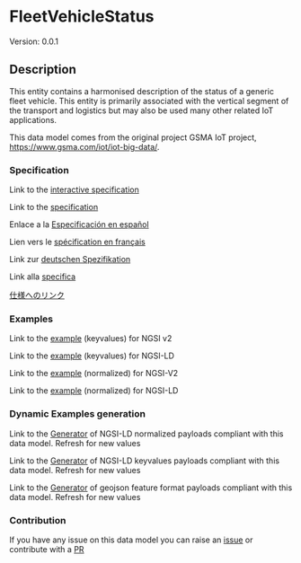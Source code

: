 # FleetVehicleStatus
Version: 0.0.1

## Description 

This entity contains a harmonised description of the status of a generic fleet vehicle. This entity is primarily associated with the vertical segment of the transport and logistics but may also be used many other related IoT applications.

This data model comes from the original project GSMA IoT project, https://www.gsma.com/iot/iot-big-data/.
### Specification

Link to the [interactive specification](https://swagger.lab.fiware.org/?url=https://smart-data-models.github.io/dataModel.Transportation/FleetVehicleStatus/swagger.yaml)

Link to the [specification](https://github.com/smart-data-models/dataModel.Transportation/blob/master/FleetVehicleStatus/doc/spec.md)

Enlace a la [Especificación en español](https://github.com/smart-data-models/dataModel.Transportation/blob/master/FleetVehicleStatus/doc/spec_ES.md)

Lien vers le [spécification en français](https://github.com/smart-data-models/dataModel.Transportation/blob/master/FleetVehicleStatus/doc/spec_FR.md)

Link zur [deutschen Spezifikation](https://github.com/smart-data-models/dataModel.Transportation/blob/master/FleetVehicleStatus/doc/spec_DE.md)

Link alla [specifica](https://github.com/smart-data-models/dataModel.Transportation/blob/master/FleetVehicleStatus/doc/spec_IT.md)

[仕様へのリンク](https://github.com/smart-data-models/dataModel.Transportation/blob/master/FleetVehicleStatus/doc/spec_JA.md)
### Examples

Link to the [example](https://smart-data-models.github.io/dataModel.Transportation/FleetVehicleStatus/examples/example.json) (keyvalues) for NGSI v2

Link to the [example](https://smart-data-models.github.io/dataModel.Transportation/FleetVehicleStatus/examples/example.jsonld) (keyvalues) for NGSI-LD

Link to the [example](https://smart-data-models.github.io/dataModel.Transportation/FleetVehicleStatus/examples/example-normalized.json) (normalized) for NGSI-V2

Link to the [example](https://smart-data-models.github.io/dataModel.Transportation/FleetVehicleStatus/examples/example-normalized.jsonld) (normalized) for NGSI-LD
### Dynamic Examples generation

Link to the [Generator](https://smartdatamodels.org/extra/ngsi-ld_generator.php?schemaUrl=https://raw.githubusercontent.com/smart-data-models/dataModel.Transportation/master/FleetVehicleStatus/schema.json&email=info@smartdatamodels.org) of NGSI-LD normalized payloads compliant with this data model. Refresh for new values

Link to the [Generator](https://smartdatamodels.org/extra/ngsi-ld_generator_keyvalues.php?schemaUrl=https://raw.githubusercontent.com/smart-data-models/dataModel.Transportation/master/FleetVehicleStatus/schema.json&email=info@smartdatamodels.org) of NGSI-LD keyvalues payloads compliant with this data model. Refresh for new values

Link to the [Generator](https://smartdatamodels.org/extra/geojson_features_generator.php?schemaUrl=https://raw.githubusercontent.com/smart-data-models/dataModel.Transportation/master/FleetVehicleStatus/schema.json&email=info@smartdatamodels.org) of geojson feature format payloads compliant with this data model. Refresh for new values
### Contribution

 If you have any issue on this data model you can raise an [issue](https://github.com/smart-data-models/dataModel.Transportation/issues)  or contribute with a [PR](https://github.com/smart-data-models/dataModel.Transportation/pulls)